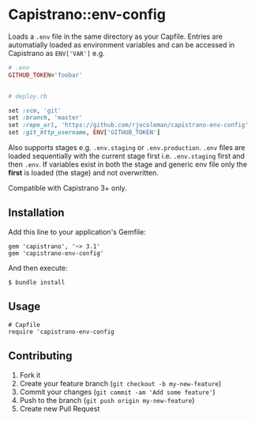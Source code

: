 # Capistrano::env-config

Loads a `.env` file in the same directory as your Capfile. Entries are automatially loaded as environment variables and can be accessed in Capistrano as `ENV['VAR']` e.g. 

```ruby
# .env
GITHUB_TOKEN='foobar'


# deploy.rb

set :scm, 'git'
set :branch, 'master'
set :repo_url, 'https://github.com/rjocoleman/capistrano-env-config'
set :git_http_username, ENV['GITHUB_TOKEN']
```

Also supports stages e.g. `.env.staging` or `.env.production`. `.env` files are loaded sequentially with the current stage first i.e. `.env.staging` first and then `.env`. If variables exist in both the stage and generic env file only the __first__ is loaded (the stage) and not overwritten.

Compatible with Capistrano 3+ only.

## Installation

Add this line to your application's Gemfile:

    gem 'capistrano', '~> 3.1'
    gem 'capistrano-env-config'

And then execute:

    $ bundle install

## Usage

    # Capfile
    require 'capistrano-env-config

## Contributing

1. Fork it
2. Create your feature branch (`git checkout -b my-new-feature`)
3. Commit your changes (`git commit -am 'Add some feature'`)
4. Push to the branch (`git push origin my-new-feature`)
5. Create new Pull Request

